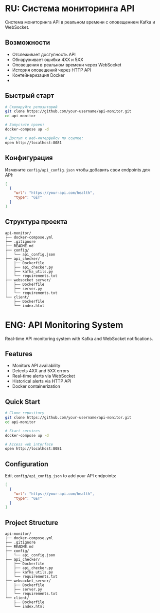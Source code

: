 # RU: Система мониторинга API




Система мониторинга API в реальном времени с оповещением Kafka и WebSocket.

## Возможности
- Отслеживает доступность API
- Обнаруживает ошибки 4XX и 5XX
- Оповещения в реальном времени через WebSocket
- История оповещений через HTTP API
- Контейнеризация Docker
- 
## Быстрый старт

```bash
# Скопируйте репозиторий
git clone https://github.com/your-username/api-monitor.git
cd api-monitor

# Запустите проект
docker-compose up -d

# Доступ к веб-интерфейсу по ссылке:
open http://localhost:8081
```

## Конфигурация
Измените `config/api_config.json` чтобы добавить свои endpoints для API:

```json
[
  {
    "url": "https://your-api.com/health",
    "type": "GET"
  }
]
```

## Структура проекта
```
api-monitor/
├── docker-compose.yml
├── .gitignore
├── README.md
├── config/
│   └── api_config.json
├── api_checker/
│   ├── Dockerfile
│   ├── api_checker.py
│   ├── kafka_utils.py
│   └── requirements.txt
├── websocket_server/
│   ├── Dockerfile
│   ├── server.py
│   └── requirements.txt
└── client/
    ├── Dockerfile
    └── index.html
```


# ENG: API Monitoring System



Real-time API monitoring system with Kafka and WebSocket notifications.

## Features
- Monitors API availability
- Detects 4XX and 5XX errors
- Real-time alerts via WebSocket
- Historical alerts via HTTP API
- Docker containerization

## Quick Start

```bash
# Clone repository
git clone https://github.com/your-username/api-monitor.git
cd api-monitor

# Start services
docker-compose up -d

# Access web interface
open http://localhost:8081
```

## Configuration
Edit `config/api_config.json` to add your API endpoints:

```json
[
  {
    "url": "https://your-api.com/health",
    "type": "GET"
  }
]
```

## Project Structure
```
api-monitor/
├── docker-compose.yml
├── .gitignore
├── README.md
├── config/
│   └── api_config.json
├── api_checker/
│   ├── Dockerfile
│   ├── api_checker.py
│   ├── kafka_utils.py
│   └── requirements.txt
├── websocket_server/
│   ├── Dockerfile
│   ├── server.py
│   └── requirements.txt
└── client/
    ├── Dockerfile
    └── index.html
```